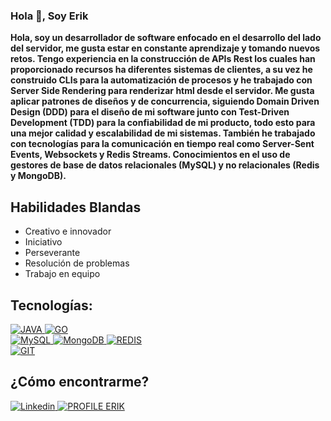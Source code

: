 ### Hola 👋, Soy Erik


**Hola, soy un desarrollador de software enfocado en el desarrollo del lado del servidor,
 me gusta estar en constante aprendizaje y tomando nuevos retos. Tengo experiencia en la
 construcción de APIs Rest los cuales han proporcionado recursos ha diferentes sistemas de clientes, 
 a su vez he construido CLIs para la automatización de procesos y he trabajado con
 Server Side Rendering para renderizar html desde el servidor.
 Me gusta aplicar patrones de diseños y de concurrencia, siguiendo Domain Driven Design (DDD)
 para el diseño de mi software junto con Test-Driven Development (TDD) para la confiabilidad de mi
 producto, todo esto para una mejor calidad y escalabilidad de mi sistemas.
 También he trabajado con tecnologías para la comunicación en tiempo real como Server-Sent Events,
 Websockets y Redis Streams.
 Conocimientos en el uso de gestores de base de datos relacionales (MySQL) y no relacionales
 (Redis y MongoDB).**
 
## Habilidades Blandas
<ul>
  <li>Creativo e innovador</li>
  <li>Iniciativo</li>
  <li>Perseverante</li>
  <li>Resolución de problemas</li>
  <li>Trabajo en equipo</li>
</ul>

## Tecnologías:
<a href="https://www.java.com/">
    <img src="https://img.shields.io/badge/Java-red?style=for-the-badge&amp;logo=java&amp;logoColor=white&amp;labelColor=101010" alt="JAVA" >
</a>

<a href="https://golang.org/">
    <img src="https://img.shields.io/badge/Go-00ADD8?style=for-the-badge&logo=go&amp;&logoColor=white&amp;labelColor=101010" alt="GO">
</a>

</br>
<a href="https://www.mysql.com/">
    <img src="https://img.shields.io/badge/MySQL-4479A1?style=for-the-badge&amp;logo=mysql&amp;logoColor=white&amp;labelColor=101010" alt="MySQL" >
</a>

<a href="https://www.mongodb.com/">
    <img src="https://img.shields.io/badge/MongoDB-47A248?style=for-the-badge&amp;logo=mongodb&amp;logoColor=white&amp;labelColor=101010" alt="MongoDB" >
</a>

<a href="https://redis.io/">
    <img src="https://img.shields.io/badge/Redis-red?style=for-the-badge&amp;logo=redis&logoColor=white&amp;labelColor=101010" alt="REDIS" >
</a>

</br>
<a href="https://git-scm.com/">
    <img src="https://img.shields.io/badge/Git-black?style=for-the-badge&logo=git&logoColor=white&amp;labelColor=orange" alt="GIT">
</a>

## ¿Cómo encontrarme?
<a href="https://www.linkedin.com/in/erik-sostenes-simon/" rel="nofollow">
    <img src="https://img.shields.io/badge/LinkedIn-Erik_Sostenes-0077B5?style=for-the-badge&amp;logo=linkedin&amp;logoColor=white&amp;labelColor=101010" alt="Linkedin">
</a>

<a href="https://erik-sostenes.github.io" rel="nofollow">
    <img src="https://img.shields.io/badge/Link_Site-erik.io-39E09B?style=for-the-badge&amp;logo=Linktree&amp;logoColor=white&amp;labelColor=101010" alt="PROFILE ERIK">
</a>
